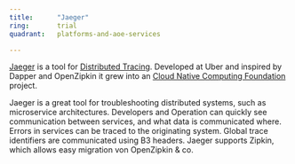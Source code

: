 ```yaml
---
title:      "Jaeger"
ring:       trial
quadrant:   platforms-and-aoe-services

---
```


[Jaeger](https://www.jaegertracing.io/) is a tool for [Distributed Tracing](/platforms-and-aoe-services/distributed-tracing.html). Developed at Uber and inspired by Dapper and OpenZipkin it grew into an [Cloud Native Computing Foundation](https://www.cncf.io/) project.

Jaeger is a great tool for troubleshooting distributed systems, such as microservice architectures. Developers and Operation can quickly see communication between services, and what data is communicated where.
Errors in services can be traced to the originating system. Global trace identifiers are communicated using B3 headers. Jaeger supports Zipkin, which allows easy migration von OpenZipkin & co.
